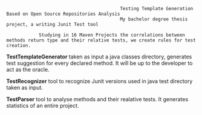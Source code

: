 
                                              Testing Template Generation Based on Open Source Repositories Analysis
                                              My bachelor degree thesis project, a writing Junit Test tool

                Studying in 16 Maven Projects the correlations between methods return type and their relative tests, we create rules for test creation.

**TestTemplateGenerator** taken as input a java classes directory, generates test suggestion for every declared method. It will be up to the developer to act as the oracle.

**TestRecognizer** tool to recognize Junit versions used in java test directory taken as input.

**TestParser** tool to analyse methods and their realative tests. It generates statistics of an entire project.
